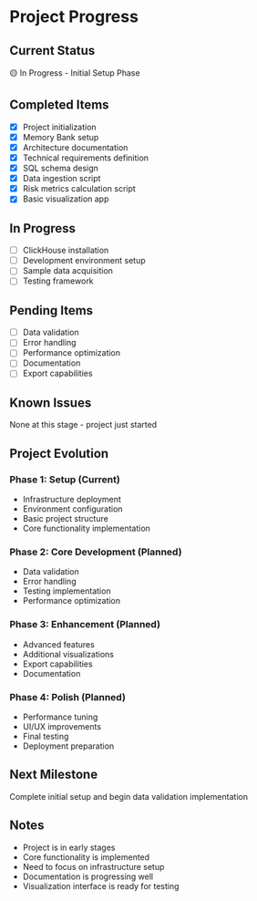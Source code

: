 # Project Progress

## Current Status
🟡 In Progress - Initial Setup Phase

## Completed Items
- [x] Project initialization
- [x] Memory Bank setup
- [x] Architecture documentation
- [x] Technical requirements definition
- [x] SQL schema design
- [x] Data ingestion script
- [x] Risk metrics calculation script
- [x] Basic visualization app

## In Progress
- [ ] ClickHouse installation
- [ ] Development environment setup
- [ ] Sample data acquisition
- [ ] Testing framework

## Pending Items
- [ ] Data validation
- [ ] Error handling
- [ ] Performance optimization
- [ ] Documentation
- [ ] Export capabilities

## Known Issues
None at this stage - project just started

## Project Evolution
### Phase 1: Setup (Current)
- Infrastructure deployment
- Environment configuration
- Basic project structure
- Core functionality implementation

### Phase 2: Core Development (Planned)
- Data validation
- Error handling
- Testing implementation
- Performance optimization

### Phase 3: Enhancement (Planned)
- Advanced features
- Additional visualizations
- Export capabilities
- Documentation

### Phase 4: Polish (Planned)
- Performance tuning
- UI/UX improvements
- Final testing
- Deployment preparation

## Next Milestone
Complete initial setup and begin data validation implementation

## Notes
- Project is in early stages
- Core functionality is implemented
- Need to focus on infrastructure setup
- Documentation is progressing well
- Visualization interface is ready for testing 